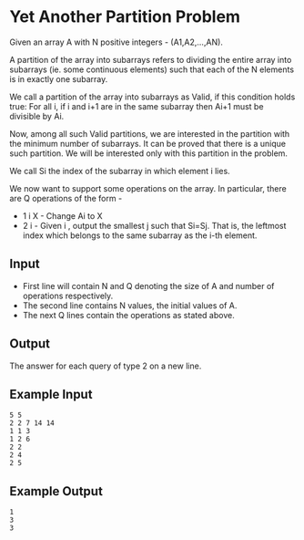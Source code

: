 # Yet Another Partition Problem

Given an array A with N positive integers - (A1,A2,…,AN).

A partition of the array into subarrays refers to dividing the entire array into subarrays (ie. some continuous elements) such that each of the N elements is in exactly one subarray.

We call a partition of the array into subarrays as Valid, if this condition holds true: For all i, if i and i+1 are in the same subarray then Ai+1 must be divisible by Ai.

Now, among all such Valid partitions, we are interested in the partition with the minimum number of subarrays. It can be proved that there is a unique such partition. We will be interested only with this partition in the problem.

We call Si the index of the subarray in which element i lies.

We now want to support some operations on the array. In particular, there are Q operations of the form -

- 1 i X - Change Ai to X
- 2 i - Given i , output the smallest j such that Si=Sj. That is, the leftmost index which belongs to the same subarray as the i-th element.

## Input

- First line will contain N and Q denoting the size of A and number of operations respectively.
- The second line contains N values, the initial values of A.
- The next Q lines contain the operations as stated above.

## Output

The answer for each query of type 2 on a new line.

## Example Input

```
5 5
2 2 7 14 14
1 1 3
1 2 6
2 2
2 4
2 5
```

## Example Output

```
1
3
3
```
